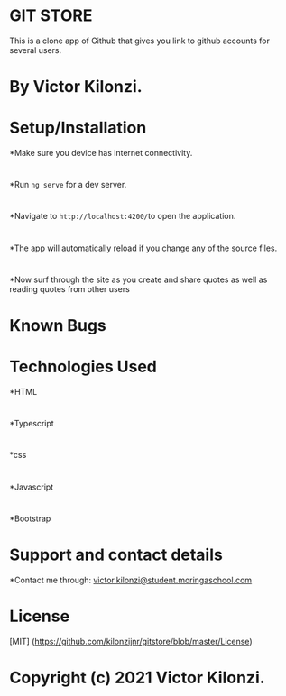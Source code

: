 # GIT STORE
This is a clone app of Github that gives you link to github accounts for several users.

# By Victor Kilonzi.

# Setup/Installation
*Make sure you device has internet connectivity.
#
*Run `ng serve` for a dev server. 
#
*Navigate to `http://localhost:4200/`to open the application.
#
*The app will automatically reload if you change any of the source files.
#
*Now surf through the site as you create and share quotes as well as reading quotes from other users

# Known Bugs
# Technologies Used
*HTML
#
*Typescript
#
*css
#
*Javascript
#
*Bootstrap

# Support and contact details
*Contact me through:
victor.kilonzi@student.moringaschool.com

# License
[MIT] (https://github.com/kilonzijnr/gitstore/blob/master/License)

# Copyright (c) 2021 Victor Kilonzi.


